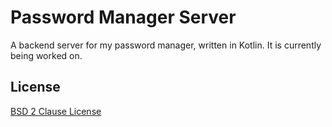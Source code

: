 # Password Manager Server
A backend server for my password manager, written in Kotlin.
It is currently being worked on.

## License
[BSD 2 Clause License](LICENSE)
